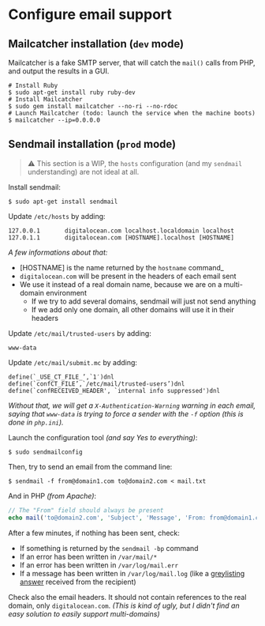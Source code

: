 # Configure email support

## Mailcatcher installation (`dev` mode)

Mailcatcher is a fake SMTP server, that will catch the `mail()` calls from PHP, and output the results in a GUI.

```shell
# Install Ruby
$ sudo apt-get install ruby ruby-dev
# Install Mailcatcher
$ sudo gem install mailcatcher --no-ri --no-rdoc
# Launch Mailcatcher (todo: launch the service when the machine boots)
$ mailcatcher --ip=0.0.0.0
```

## Sendmail installation (`prod` mode)

> :warning: This section is a WIP, the `hosts` configuration (and my `sendmail` understanding) are not ideal at all.

Install sendmail:

```shell
$ sudo apt-get install sendmail
```

Update `/etc/hosts` by adding:

```
127.0.0.1       digitalocean.com localhost.localdomain localhost
127.0.1.1       digitalocean.com [HOSTNAME].localhost [HOSTNAME]
```

_A few informations about that:_

* [HOSTNAME] is the name returned by the `hostname` command_
* `digitalocean.com` will be present in the headers of each email sent
* We use it instead of a real domain name, because we are on a multi-domain environment
  * If we try to add several domains, sendmail will just not send anything
  * If we add only one domain, all other domains will use it in their headers

Update `/etc/mail/trusted-users` by adding:

```
www-data
```

Update `/etc/mail/submit.mc` by adding:

```
define(`_USE_CT_FILE_’,`1′)dnl
define(`confCT_FILE’,`/etc/mail/trusted-users’)dnl
define(`confRECEIVED_HEADER', `internal info suppressed')dnl
```

_Without that, we will get a `X-Authentication-Warning` warning in each email, saying that `www-data` is trying to force a sender with the `-f` option (this is done in `php.ini`)._

Launch the configuration tool *(and say Yes to everything)*:

```shell
$ sudo sendmailconfig
```

Then, try to send an email from the command line:

```shell
$ sendmail -f from@domain1.com to@domain2.com < mail.txt
```

And in PHP *(from Apache)*:

```php
// The "From" field should always be present
echo mail('to@domain2.com', 'Subject', 'Message', 'From: from@domain1.com <from@domain1.com>') ? 'ok' : 'ko';
```

After a few minutes, if nothing has been sent, check:

* If something is returned by the `sendmail -bp` command
* If an error has been written in `/var/mail/*`
* If an error has been written in `/var/log/mail.err`
* If a message has been written in `/var/log/mail.log` (like a [greylisting answer](https://en.wikipedia.org/wiki/Greylisting) received from the recipient)

Check also the email headers. It should not contain references to the real domain, only `digitalocean.com`. _(This is kind of ugly, but I didn't find an easy solution to easily support multi-domains)_
